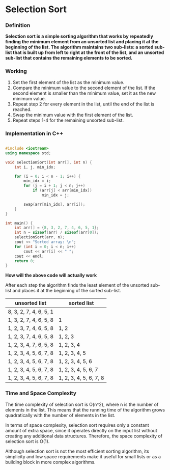 # Selection Sort

### Definition

**Selection sort is a simple sorting algorithm that works by repeatedly finding the minimum element from an unsorted list and placing it at the beginning of the list. The algorithm maintains two sub-lists: a sorted sub-list that is built up from left to right at the front of the list, and an unsorted sub-list that contains the remaining elements to be sorted.**

### Working

1. Set the first element of the list as the minimum value.
2. Compare the minimum value to the second element of the list. If the second element is smaller than the minimum value, set it as the new minimum value.
3. Repeat step 2 for every element in the list, until the end of the list is reached.
4. Swap the minimum value with the first element of the list.
5. Repeat steps 1-4 for the remaining unsorted sub-list.

### Implementation in C++

```cpp

#include <iostream>
using namespace std;

void selectionSort(int arr[], int n) {
    int i, j, min_idx;

    for (i = 0; i < n - 1; i++) {
        min_idx = i;
        for (j = i + 1; j < n; j++)
            if (arr[j] < arr[min_idx])
                min_idx = j;

        swap(arr[min_idx], arr[i]);
    }
}

int main() {
    int arr[] = {8, 3, 2, 7, 4, 6, 5, 1};
    int n = sizeof(arr) / sizeof(arr[0]);
    selectionSort(arr, n);
    cout << "Sorted array: \n";
    for (int i = 0; i < n; i++)
        cout << arr[i] << " ";
    cout << endl;
    return 0;
}

```

**How will the above code will actually work**

After each step the algorithm finds the least element of the unsorted sub-list and places it at the beginning of the sorted sub-list.

| unsorted list          | sorted list            |
| ---------------------- | ---------------------- |
| 8, 3, 2, 7, 4, 6, 5, 1 |                        |
| 1, 3, 2, 7, 4, 6, 5, 8 | 1                      |
| 1, 2, 3, 7, 4, 6, 5, 8 | 1, 2                   |
| 1, 2, 3, 7, 4, 6, 5, 8 | 1, 2, 3                |
| 1, 2, 3, 4, 7, 6, 5, 8 | 1, 2, 3, 4             |
| 1, 2, 3, 4, 5, 6, 7, 8 | 1, 2, 3, 4, 5          |
| 1, 2, 3, 4, 5, 6, 7, 8 | 1, 2, 3, 4, 5, 6       |
| 1, 2, 3, 4, 5, 6, 7, 8 | 1, 2, 3, 4, 5, 6, 7    |
| 1, 2, 3, 4, 5, 6, 7, 8 | 1, 2, 3, 4, 5, 6, 7, 8 |

### Time and Space Complexity

The time complexity of selection sort is O(n^2), where n is the number of elements in the list. This means that the running time of the algorithm grows quadratically with the number of elements in the list.

In terms of space complexity, selection sort requires only a constant amount of extra space, since it operates directly on the input list without creating any additional data structures. Therefore, the space complexity of selection sort is O(1).

Although selection sort is not the most efficient sorting algorithm, its simplicity and low space requirements make it useful for small lists or as a building block in more complex algorithms.
